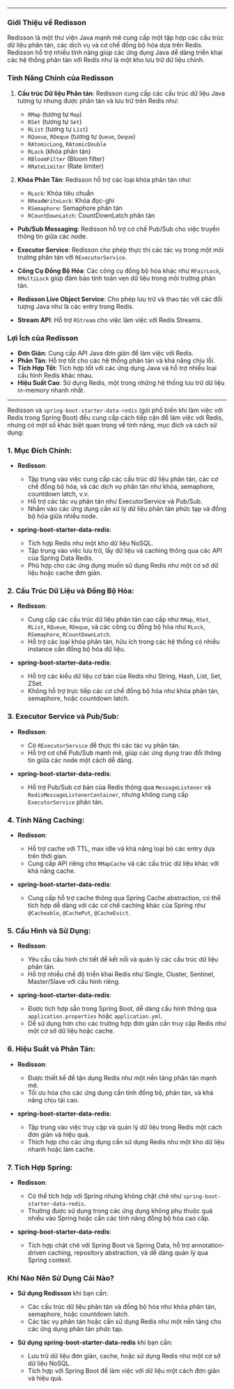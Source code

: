 
---

### Giới Thiệu về Redisson

Redisson là một thư viện Java mạnh mẽ cung cấp một tập hợp các cấu trúc dữ liệu phân tán, các dịch vụ và cơ chế đồng bộ hóa dựa trên Redis. Redisson hỗ trợ nhiều tính năng giúp các ứng dụng Java dễ dàng triển khai các hệ thống phân tán với Redis như là một kho lưu trữ dữ liệu chính.

### Tính Năng Chính của Redisson

1. **Cấu trúc Dữ liệu Phân tán**: Redisson cung cấp các cấu trúc dữ liệu Java tương tự nhưng được phân tán và lưu trữ trên Redis như:
    
    - `RMap` (tương tự `Map`)
    - `RSet` (tương tự `Set`)
    - `RList` (tương tự `List`)
    - `RQueue`, `RDeque` (tương tự `Queue`, `Deque`)
    - `RAtomicLong`, `RAtomicDouble`
    - `RLock` (khóa phân tán)
    - `RBloomFilter` (Bloom filter)
    - `RRateLimiter` (Rate limiter)
2. **Khóa Phân Tán**: Redisson hỗ trợ các loại khóa phân tán như:
    
    - `RLock`: Khóa tiêu chuẩn
    - `RReadWriteLock`: Khóa đọc-ghi
    - `RSemaphore`: Semaphore phân tán
    - `RCountDownLatch`: CountDownLatch phân tán
- **Pub/Sub Messaging**: Redisson hỗ trợ cơ chế Pub/Sub cho việc truyền thông tin giữa các node.
    
- **Executor Service**: Redisson cho phép thực thi các tác vụ trong một môi trường phân tán với `RExecutorService`.
    
- **Công Cụ Đồng Bộ Hóa**: Các công cụ đồng bộ hóa khác như `RFairLock`, `RMultiLock` giúp đảm bảo tính toàn vẹn dữ liệu trong môi trường phân tán.
    
- **Redisson Live Object Service**: Cho phép lưu trữ và thao tác với các đối tượng Java như là các entry trong Redis.
    
- **Stream API**: Hỗ trợ `RStream` cho việc làm việc với Redis Streams.

### Lợi Ích của Redisson

- **Đơn Giản**: Cung cấp API Java đơn giản để làm việc với Redis.
- **Phân Tán**: Hỗ trợ tốt cho các hệ thống phân tán và khả năng chịu lỗi.
- **Tích Hợp Tốt**: Tích hợp tốt với các ứng dụng Java và hỗ trợ nhiều loại cấu hình Redis khác nhau.
- **Hiệu Suất Cao**: Sử dụng Redis, một trong những hệ thống lưu trữ dữ liệu in-memory nhanh nhất.

---
Redisson và `spring-boot-starter-data-redis` (gói phổ biến khi làm việc với Redis trong Spring Boot) đều cung cấp cách tiếp cận để làm việc với Redis, nhưng có một số khác biệt quan trọng về tính năng, mục đích và cách sử dụng:

### 1. **Mục Đích Chính**:

- **Redisson**:
    
    - Tập trung vào việc cung cấp các cấu trúc dữ liệu phân tán, các cơ chế đồng bộ hóa, và các dịch vụ phân tán như khóa, semaphore, countdown latch, v.v.
    - Hỗ trợ các tác vụ phân tán như ExecutorService và Pub/Sub.
    - Nhắm vào các ứng dụng cần xử lý dữ liệu phân tán phức tạp và đồng bộ hóa giữa nhiều node.
- **spring-boot-starter-data-redis**:
    
    - Tích hợp Redis như một kho dữ liệu NoSQL.
    - Tập trung vào việc lưu trữ, lấy dữ liệu và caching thông qua các API của Spring Data Redis.
    - Phù hợp cho các ứng dụng muốn sử dụng Redis như một cơ sở dữ liệu hoặc cache đơn giản.

### 2. **Cấu Trúc Dữ Liệu và Đồng Bộ Hóa**:

- **Redisson**:
    
    - Cung cấp các cấu trúc dữ liệu phân tán cao cấp như `RMap`, `RSet`, `RList`, `RQueue`, `RDeque`, và các công cụ đồng bộ hóa như `RLock`, `RSemaphore`, `RCountDownLatch`.
    - Hỗ trợ các loại khóa phân tán, hữu ích trong các hệ thống có nhiều instance cần đồng bộ hóa dữ liệu.
- **spring-boot-starter-data-redis**:
    
    - Hỗ trợ các kiểu dữ liệu cơ bản của Redis như String, Hash, List, Set, ZSet.
    - Không hỗ trợ trực tiếp các cơ chế đồng bộ hóa như khóa phân tán, semaphore, hoặc countdown latch.

### 3. **Executor Service và Pub/Sub**:

- **Redisson**:
    
    - Có `RExecutorService` để thực thi các tác vụ phân tán.
    - Hỗ trợ cơ chế Pub/Sub mạnh mẽ, giúp các ứng dụng trao đổi thông tin giữa các node một cách dễ dàng.
- **spring-boot-starter-data-redis**:
    
    - Hỗ trợ Pub/Sub cơ bản của Redis thông qua `MessageListener` và `RedisMessageListenerContainer`, nhưng không cung cấp `ExecutorService` phân tán.

### 4. **Tính Năng Caching**:

- **Redisson**:
    
    - Hỗ trợ cache với TTL, max idle và khả năng loại bỏ các entry dựa trên thời gian.
    - Cung cấp API riêng cho `RMapCache` và các cấu trúc dữ liệu khác với khả năng cache.
- **spring-boot-starter-data-redis**:
    
    - Cung cấp hỗ trợ cache thông qua Spring Cache abstraction, có thể tích hợp dễ dàng với các cơ chế caching khác của Spring như `@Cacheable`, `@CachePut`, `@CacheEvict`.

### 5. **Cấu Hình và Sử Dụng**:

- **Redisson**:
    
    - Yêu cầu cấu hình chi tiết để kết nối và quản lý các cấu trúc dữ liệu phân tán.
    - Hỗ trợ nhiều chế độ triển khai Redis như Single, Cluster, Sentinel, Master/Slave với cấu hình riêng.
- **spring-boot-starter-data-redis**:
    
    - Được tích hợp sẵn trong Spring Boot, dễ dàng cấu hình thông qua `application.properties` hoặc `application.yml`.
    - Dễ sử dụng hơn cho các trường hợp đơn giản cần truy cập Redis như một cơ sở dữ liệu hoặc cache.

### 6. **Hiệu Suất và Phân Tán**:

- **Redisson**:
    
    - Được thiết kế để tận dụng Redis như một nền tảng phân tán mạnh mẽ.
    - Tối ưu hóa cho các ứng dụng cần tính đồng bộ, phân tán, và khả năng chịu tải cao.
- **spring-boot-starter-data-redis**:
    
    - Tập trung vào việc truy cập và quản lý dữ liệu trong Redis một cách đơn giản và hiệu quả.
    - Thích hợp cho các ứng dụng cần sử dụng Redis như một kho dữ liệu nhanh hoặc làm cache.

### 7. **Tích Hợp Spring**:

- **Redisson**:
    
    - Có thể tích hợp với Spring nhưng không chặt chẽ như `spring-boot-starter-data-redis`.
    - Thường được sử dụng trong các ứng dụng không phụ thuộc quá nhiều vào Spring hoặc cần các tính năng đồng bộ hóa cao cấp.
- **spring-boot-starter-data-redis**:
    
    - Tích hợp chặt chẽ với Spring Boot và Spring Data, hỗ trợ annotation-driven caching, repository abstraction, và dễ dàng quản lý qua Spring context.

### Khi Nào Nên Sử Dụng Cái Nào?

- **Sử dụng Redisson** khi bạn cần:
    
    - Các cấu trúc dữ liệu phân tán và đồng bộ hóa như khóa phân tán, semaphore, hoặc countdown latch.
    - Các tác vụ phân tán hoặc cần sử dụng Redis như một nền tảng cho các ứng dụng phân tán phức tạp.
- **Sử dụng spring-boot-starter-data-redis** khi bạn cần:
    
    - Lưu trữ dữ liệu đơn giản, cache, hoặc sử dụng Redis như một cơ sở dữ liệu NoSQL.
    - Tích hợp với Spring Boot để làm việc với dữ liệu một cách đơn giản và hiệu quả.